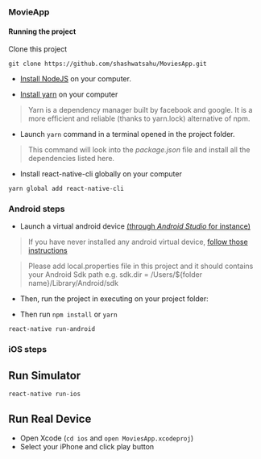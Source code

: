 ### MovieApp

#### Running the project

Clone this project

`git clone https://github.com/shashwatsahu/MoviesApp.git`

- [Install NodeJS](https://nodejs.org/en/) on your computer.

- [Install yarn](https://yarnpkg.com/en/docs/install) on your computer

> Yarn is a dependency manager built by facebook and google. It is a more efficient and reliable (thanks to yarn.lock) alternative of npm.

- Launch ``` yarn ``` command in a terminal opened in the project folder.
> This command will look into the *package.json* file and install all the dependencies listed here.

- Install react-native-cli globally on your computer
```
yarn global add react-native-cli
```

### Android steps

- Launch a virtual android device [(through *Android Studio* for instance)](https://developer.android.com/studio/run/managing-avds.html#viewing)

> If you have never installed any android virtual device, [follow those instructions](https://developer.android.com/studio/run/managing-avds.html#createavd)

> Please add local.properties file in this project and it should contains your Android Sdk path 
> e.g. sdk.dir = /Users/${folder name}/Library/Android/sdk

- Then, run the project in executing on your project folder:

- Then run `npm install` or `yarn`

```
react-native run-android
```

### iOS steps

## Run Simulator

```
react-native run-ios
```

## Run Real Device

- Open Xcode (`cd ios` and `open MoviesApp.xcodeproj`)
- Select your iPhone and click play button

